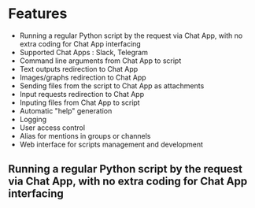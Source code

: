 
# Features

- Running a regular Python script by the request via Chat App, with no extra coding for Chat App interfacing 
- Supported Chat Apps : Slack, Telegram
- Command line arguments from Chat App to script
- Text outputs redirection to Chat App
- Images/graphs redirection to Chat App
- Sending files from the script to Chat App as attachments
- Input requests redirection to Chat App
- Inputing files from Chat App to script
- Automatic "help" generation
- Logging
- User access control
- Alias for mentions in groups or channels
- Web interface for scripts management and development

## Running a regular Python script by the request via Chat App, with no extra coding for Chat App interfacing


